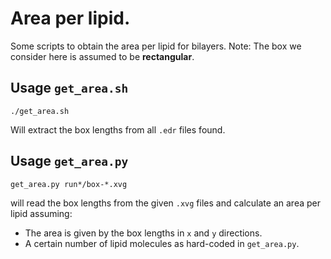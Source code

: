 # Area per lipid.

Some scripts to obtain the area per lipid for bilayers.
Note: The box we consider here is assumed to be **rectangular**.

## Usage ``get_area.sh``

```
./get_area.sh
```

Will extract the box lengths from all ``.edr`` files found.


## Usage ``get_area.py``

```
get_area.py run*/box-*.xvg
```

will read the box lengths from the given ``.xvg`` files and calculate
an area per lipid assuming:

* The area is given by the box lengths in ``x`` and ``y`` directions.
* A certain number of lipid molecules as hard-coded in ``get_area.py``.
